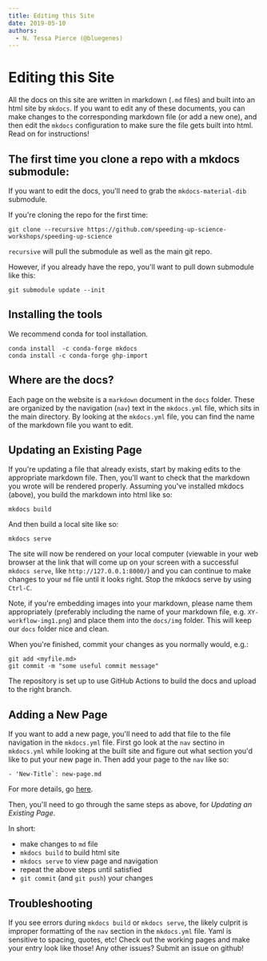 ```yaml
---
title: Editing this Site 
date: 2019-05-10
authors:
  - N. Tessa Pierce (@bluegenes)
---
```

# Editing this Site

All the docs on this site are written in markdown (`.md` files) and built into an html site by `mkdocs`. If you want to edit
any of these documents, you can make changes to the corresponding markdown file (or add a new one), and then edit the `mkdocs`
configuration to make sure the file gets built into html. Read on for instructions!

## The first time you clone a repo with a mkdocs submodule:

If you want to edit the docs, you'll need to grab the `mkdocs-material-dib` submodule.

If you're cloning the repo for the first time:

```
git clone --recursive https://github.com/speeding-up-science-workshops/speeding-up-science
```
`recursive` will pull the submodule as well as the main git repo.


However, if you already have the repo, you'll want to pull down submodule like this:

```
git submodule update --init
```

## Installing the tools

We recommend conda for tool installation.

```
conda install  -c conda-forge mkdocs
conda install -c conda-forge ghp-import
```

## Where are the docs?

Each page on the website is a `markdown` document in the `docs` folder. These are organized by the 
navigation (`nav`) text in the `mkdocs.yml` file, which sits in the main directory. By looking at
the `mkdocs.yml` file, you can find the name of the markdown file you want to edit.

## Updating an Existing Page

If you're updating a file that already exists, start by making edits to the appropriate markdown file.
Then, you'll want to check that the markdown you wrote will be rendered properly. Assuming you've installed
mkdocs (above), you build the markdown into html like so:

```
mkdocs build
```

And then build a local site like so:
```
mkdocs serve
```

The site will now be rendered on your local computer (viewable in your web browser at the link that will come up on your screen with a successful `mkdocs serve`, like `http://127.0.0.1:8000/`)
and you can continue to make changes to your `md` file until it looks right. Stop the mkdocs serve by using `Ctrl-C`.

Note, if you're embedding images into your markdown, please name them appropriately (preferably including the name of your markdown file, e.g. `XY-workflow-img1.png`) and place them into the `docs/img` folder. This will keep our `docs` folder nice and clean.

When you're finished, commit your changes as you normally would, e.g.: 

```
git add <myfile.md>
git commit -m "some useful commit message"
```

The repository is set up to use GitHub Actions to build the docs and upload to
the right branch.

## Adding a New Page

If you want to add a new page, you'll need to add that file to the file navigation in the `mkdocs.yml` file. 
First go look at the `nav` sectino in `mkdocs.yml` while looking at the built site and figure out what section
you'd like to put your new page in. Then add your page to the `nav` like so:

```
- 'New-Title`: new-page.md
```
For more details, go [here](https://www.mkdocs.org/user-guide/configuration/).

Then, you'll need to go through the same steps as above, for *Updating an Existing Page*.

In short:

  - make changes to `md` file
  - `mkdocs build` to build html site
  - `mkdocs serve` to view page and navigation
  - repeat the above steps until satisfied
  - `git commit` (and `git push`) your changes 

## Troubleshooting

If you see errors during `mkdocs build` or `mkdocs serve`, the likely culprit is improper formatting of the `nav` section in the `mkdocs.yml` file. Yaml is sensitive to spacing, quotes, etc! Check out the working pages and make your entry look like those! Any other issues? Submit an issue on github!

